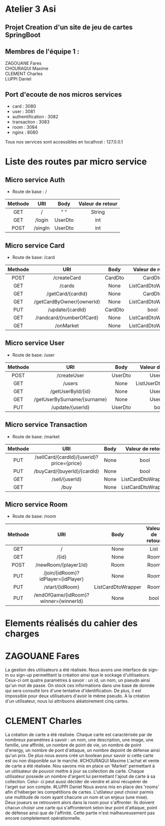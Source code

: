 # Atelier 3 Asi 
## Projet Creation d'un site de jeu de cartes SpringBoot
## Membres de l'équipe 1 :
ZAGOUANE Fares <br>
CHOURAQUI Maxime<br>
CLEMENT Charles<br>
LUPPI Daniel<br>




## Port d'ecoute de nos micros services

- card : 3080
- user : 3081
- authentification : 3082
- transaction : 3083
- room : 3084
- nginx : 8080

Tous nos services sont accessibles en localhost : 127.0.0.1


# Liste des routes par micro service

## Micro service Auth
- Route de base : /

|   Methode     |       URI         |     Body          |   Valeur de retour    |
| :-----------: |   :-----------:   |   :-----------:   |   :-----------:       |
|   GET         |       /           |    " "            |   String              |
|   GET         |       /login      |    UserDto        |   int                 |
|   POST        |       /singIn     |    UserDto        |   int                 |



## Micro service Card

- Route de base: /card

|   Methode     |       URI         |     Body          |   Valeur de retour    |
| :-----------: |   :-----------:   |   :-----------:   |   :-----------:       |
|   POST        |       /createCard           |    CardDto            |   CardDto              |
|   GET         |       /cards      |    None        |   ListCardDtoWrapper                 |
|   GET         |       /getCard/{cardId}     |    None        |   CardDto                 |
|   GET         |        /getCardByOwner/{ownerId}     |    None        |   ListCardDtoWrapper |
|   PUT         |       /update/{cardId}     |    CardDto        |   bool |
|   GET         |       /randcard/{numberOfCard}     |    None        |   ListCardDtoWrapper |
|   GET         |       /onMarket    |    None        |   ListCardDtoWrapper |


## Micro service User

- Route de base: /user

|   Methode     |       URI         |     Body          |   Valeur de retour    |
| :-----------: |   :-----------:   |   :-----------:   |   :-----------:       |
|   POST        |       /createUser           |    UserDto            |   UserDto              |
|   GET         |       /users      |    None        |   ListUserDtoWrapper                 |
|   GET         |       /getUserById/{id}     |    None        |   UserDto                 |
|   GET         |       /getUserBySurname/{surname}     |    None        |   UserDto |
|   PUT         |       /update/{userId}     |    UserDto        |   bool |



## Micro service Transaction

- Route de base: /market

|   Methode     |       URI         |     Body          |   Valeur de retour    |
| :-----------: |   :-----------:   |   :-----------:   |   :-----------:       |
|   PUT         |       /sellCard/{cardId}/{userid}?price={price}           |    None            |   bool              |
|   PUT         |       /buyCard/{buyerId}/{cardId}      |    None        |   bool                 |
|   GET         |       /sell/{userId}     |    None        |   ListCardDtoWrapper                 |
|   GET         |       /buy     |    None        |   ListCardDtoWrapper |


## Micro service Room

- Route de base: /room

|   Methode     |       URI         |     Body          |   Valeur de retour    |
| :-----------: |   :-----------:   |   :-----------:   |   :-----------:       |
|   GET         |       /           |    None            |   List<Room>              |
|   GET         |       /{id}      |    None        |   Room                 |
|   POST        |       /newRoom/{player1Id}     |    Room        |   Room                 |
|   PUT         |       /join/{idRoom}?idPlayer={idPlayer}     |    None        |   Room |
|   PUT         |       /start/{idRoom}     |    ListCardDtoWrapper        |   Room |
|   PUT         |        /endOfGame/{idRoom}?winner={winnerId}     |    None        |   bool |
  
  
# Elements réalisés du cahier des charges
  # ZAGOUANE Fares
  La gestion des utilisateurs a été réalisée. Nous avons une interface de sign-in ou sign-up permetttant la création ainsi que le sockage d'utilisateurs. Ceux-ci ont quatre paramètres à savoir : un id, un nom, un pseudo ainsi qu'un mot de passe. On stock ces informations dans une base de donnée qui sera consulté lors d'une tentative d'identification. De plus, il est impossible pour deux utilisatuers d'avoir le même pseudo. A la création d'un utilisateur, nous lui attribuons aléatoirement cinq cartes.<br>
  # CLEMENT Charles
  La création de carte a été réalisée. Chaque carte est caractérisée par de nombreux paramètres à savoir : un nom, une description, une image, une famille, une affinité, un nombre de point de vie, un nombre de point d'energy, un nombre de pont d'attaque, un nombre depoint de défense ainsi qu'un prix. De plus nous avons créé un boolean pour savoir si cette carte est ou non disponible sur le marché.
  #CHOURAQUI Maxime
  L'achat et vente de carte a été réalisée. Nou savons mis en place un 'Market' permettant à un utilisateur de pouvoir mettre à jour sa collection de carte. Chaque utilisateur possede un nombre d'argent lui permettant l'ajout de carte à sa collection. Celui- ci peut aussi décider de vendre et ainsi récupérer de l'arget sur son compte.
  #LUPPI Daniel
  Nous avons mis en place des 'rooms' afin d'héberger les compétitions de cartes. L'utilateur peut choisir parmis une multitude de room ayant chacune un nom et un enjeux (une mise). Deux joueurs se retrouvent alors dans la room pour s'affronter. Ils doivent chacun choisir une carte qui s'affronteront selon leur point d'attaque, point de défense ainsi que de l'affinité. Cette partie n'est malheureusement pas encore completement opérationnelle.
  
 
